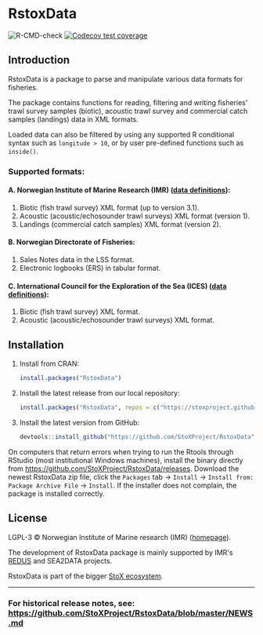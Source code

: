 # RstoxData

![R-CMD-check](https://github.com/StoXProject/RstoxData/workflows/R-CMD-check/badge.svg)
[![Codecov test coverage](https://codecov.io/gh/StoxProject/RstoxData/branch/master/graph/badge.svg)](https://codecov.io/gh/StoxProject/RstoxData?branch=master)

## Introduction

RstoxData is a package to parse and manipulate various data formats for fisheries.

The package contains functions for reading, filtering and writing fisheries' trawl survey samples (biotic), acoustic trawl survey and commercial catch samples (landings) data in XML formats.

Loaded data can also be filtered by using any supported R conditional syntax such as `longitude > 10`, or by user pre-defined functions such as `inside()`.

### Supported formats:

#### A. Norwegian Institute of Marine Research (IMR) ([data definitions](https://www.imr.no/formats/)):

  1. Biotic (fish trawl survey) XML format (up to version 3.1).
  2. Acoustic (acoustic/echosounder trawl surveys) XML format (version 1).
  3. Landings (commercial catch samples) XML format (version 2).

#### B. Norwegian Directorate of Fisheries:
  1. Sales Notes data in the LSS format.
  2. Electronic logbooks (ERS) in tabular format.

#### C. International Council for the Exploration of the Sea (ICES) ([data definitions](https://ices.dk/data/data-portals/Pages/acoustic.aspx)):

  1. Biotic (fish trawl survey) XML format.
  2. Acoustic (acoustic/echosounder trawl surveys) XML format.

## Installation

1. Install from CRAN:

    ```r
    install.packages("RstoxData")
    ```

2. Install the latest release from our local repository:
    ```r
    install.packages("RstoxData", repos = c("https://stoxproject.github.io/repo/", "https://cloud.r-project.org/"))
    ```

3. Install the latest version from GitHub:
    ```r
    devtools::install_github("https://github.com/StoXProject/RstoxData")
    ```

On computers that return errors when trying to run the Rtools through RStudio (most institutional Windows machines), install the binary directly from https://github.com/StoXProject/RstoxData/releases.
Download the newest RstoxData zip file, click the `Packages` tab -> `Install` -> `Install from:` `Package Archive File` -> `Install`. If the installer does not complain, the package is installed correctly.

## License

LGPL-3 © Norwegian Institute of Marine research (IMR) ([homepage](https://www.hi.no/en)).

The development of RstoxData package is mainly supported by IMR's [REDUS](http://www.redus.no) and SEA2DATA projects.

RstoxData is part of the bigger [StoX ecosystem](https://stoxproject.github.io).

---

### For historical release notes, see: https://github.com/StoXProject/RstoxData/blob/master/NEWS.md